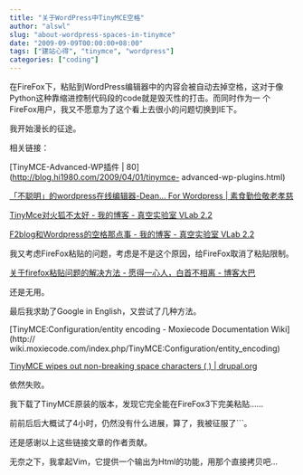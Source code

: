 ```yaml
---
title: "关于WordPress中TinyMCE空格"
author: "alswl"
slug: "about-wordpress-spaces-in-tinymce"
date: "2009-09-09T00:00:00+08:00"
tags: ["建站心得", "tinymce", "wordpress"]
categories: ["coding"]
---
```


在FireFox下，粘贴到WordPress编辑器中的内容会被自动去掉空格，这对于像Python这种靠缩进控制代码段的code就是毁灭性的打击。而同时作为一
个FireFox用户，我又不愿意为了这个看上去很小的问题切换到IE下。

我开始漫长的征途。

相关链接：

[TinyMCE-Advanced-WP插件 | 80](http://blog.hi1980.com/2009/04/01/tinymce-
advanced-wp-plugins.html)

[「不聪明」的wordpress在线编辑器-Dean... For Wordpress |
素食勤俭敬老孝慈](http://veryi.com/w/104.html)

[TinyMce对火狐不太好 - 我的博客 - 真空实验室 VLab
2.2](http://blog.tgb.net.cn/index.php?load=read&id=161)

[F2blog和Wordpress的空格那点事 - 我的博客 - 真空实验室 VLab
2.2](http://blog.tgb.net.cn/index.php?load=read&id=615)

我又考虑FireFox粘贴的问题，考虑是不是这个原因，给FireFox取消了粘贴限制。

[关于firefox粘贴问题的解决方法 - 愿得一心人，白首不相离 -
博客大巴](http://chifanhezhou.blogbus.com/logs/1406504.html)

还是无用。

最后我求助了Google in English，又尝试了几种方法。

[TinyMCE:Configuration/entity encoding - Moxiecode Documentation Wiki](http://
wiki.moxiecode.com/index.php/TinyMCE:Configuration/entity_encoding)

[TinyMCE wipes out non-breaking space characters (&nbsp;) |
drupal.org](http://drupal.org/node/72570)

依然失败。

我下载了TinyMCE原装的版本，发现它完全能在FireFox3下完美粘贴……

前前后后大概试了4小时，仍然没有什么进展，算了，我被征服了```。

还是感谢以上这些链接文章的作者贡献。

无奈之下，我拿起Vim，它提供一个输出为Html的功能，用那个直接拷贝吧...

